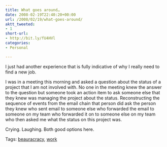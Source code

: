 ```yaml
---
title: What goes around…
date: 2008-02-19T22:40:20+00:00
url: /2008/02/19/what-goes-around/
aktt_tweeted:
- 1
short-url:
- http://bit.ly/fU4HVl
categories:
- Personal

---
```

<div class='microid-mailto+http:sha1:3ab4b71af5b52c24ca6389991bafcc3567385472'>

I just had another experience that is fully indicative of why I really need to find a new job.

I was in a meeting this morning and asked a question about the status of a project that I am not involved with. No one in the meeting knew the answer to the question but someone took an action item to ask someone else that they knew was managing the project about the status. Reconstructing the sequence of events from the email chain that person did ask the person they knew who sent email to someone else who forwarded the email to someone on my team who forwarded it on to someone else on my team who then asked me what the status on this project was.

Crying. Laughing. Both good options here.

</div>

<div class="st-post-tags">
Tags: <a href="http://www.cavort.org/tag/beauracracy/" title="beauracracy" rel="tag">beauracracy</a>, <a href="http://www.cavort.org/tag/work/" title="work" rel="tag">work</a><br />
</div>